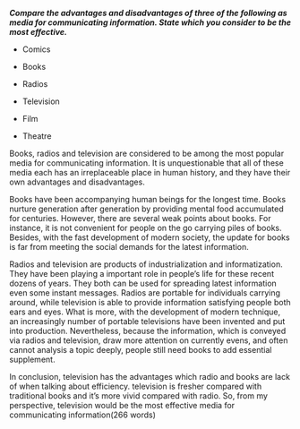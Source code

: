 **_Compare the advantages and disadvantages of three of the following as media for communicating information. State which you consider to be the most effective._**

* Comics

* Books

* Radios

* Television

* Film

* Theatre


Books, radios and television are considered to be among the most popular media for communicating information. It is unquestionable that all of these media each has an irreplaceable place in human history, and they have their own advantages and disadvantages.

Books have been accompanying human beings for the longest time. Books nurture generation after generation by providing mental food accumulated for centuries. However, there are several weak points about books. For instance, it is not convenient for people on the go carrying piles of books. Besides, with the fast development of modern society, the update for books is far from meeting the social demands for the latest information.

Radios and television are products of industrialization and informatization. They have been playing a important role in people’s life for these recent dozens of years. They both can be used for spreading latest information even some instant messages. Radios are portable for individuals carrying around, while television is able to provide information satisfying people both ears and eyes. What is more, with the development of modern technique, an increasingly number of portable televisions have been invented and put into production. Nevertheless, because the information, which is conveyed via radios and television, draw more attention on currently evens, and often cannot analysis a topic deeply, people still need books to add essential supplement.

In conclusion, television has the advantages which radio and books are lack of when talking about efficiency. television is fresher compared with traditional books and it’s more vivid compared with radio. So, from my perspective, television would be the most effective media for communicating information\(266 words\)

